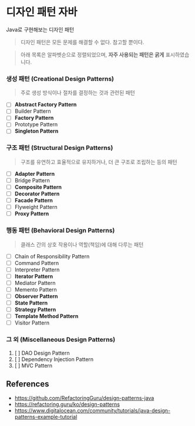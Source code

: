 # 디자인 패턴 자바

Java로 구현해보는 디자인 패턴

> 디자인 패턴은 모든 문제를 해결할 수 없다. 참고할 뿐이다.

> 아래 목록은 알파벳순으로 정렬되었으며, **자주 사용되는 패턴은 굵게** 표시하였습니다.

### 생성 패턴 (Creational Design Patterns)

> 주로 생성 방식이나 절차를 결정하는 것과 관련된 패턴

- [ ] **Abstract Factory Pattern**
- [ ] Builder Pattern
- [ ] **Factory Pattern**
- [ ] Prototype Pattern
- [ ] **Singleton Pattern**

### 구조 패턴 (Structural Design Patterns)

> 구조를 유연하고 효율적으로 유지하거나, 더 큰 구조로 조립하는 등의 패턴

- [ ] **Adapter Pattern**
- [ ] Bridge Pattern
- [ ] **Composite Pattern**
- [ ] **Decorator Pattern**
- [ ] **Facade Pattern**
- [ ] Flyweight Pattern
- [ ] **Proxy Pattern**

### 행동 패턴 (Behavioral Design Patterns)

> 클래스 간의 상호 작용이나 역할(책임)에 대해 다루는 패턴

- [ ] Chain of Responsibility Pattern
- [ ] Command Pattern
- [ ] Interpreter Pattern
- [ ] **Iterator Pattern**
- [ ] Mediator Pattern
- [ ] Memento Pattern
- [ ] **Observer Pattern**
- [ ] **State Pattern**
- [ ] **Strategy Pattern**
- [ ] **Template Method Pattern**
- [ ] Visitor Pattern

### 그 외 (Miscellaneous Design Patterns)

1. [ ] DAO Design Pattern
2. [ ] Dependency Injection Pattern
3. [ ] MVC Pattern

## References

* https://github.com/RefactoringGuru/design-patterns-java
* https://refactoring.guru/ko/design-patterns
* https://www.digitalocean.com/community/tutorials/java-design-patterns-example-tutorial
